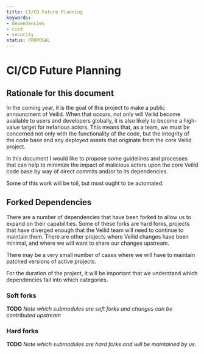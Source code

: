 ```yaml
---
title: CI/CD Future Planning
keywords:
- dependencies
- cicd
- security
status: PROPOSAL
---
```


# CI/CD Future Planning

## Rationale for this document

In the coming year, it is the goal of this project to make a public announcment
of Veilid. When that occurs, not only will Veilid become available to users and
developers globally, it is also likely to become a high-value target for
nefarious actors. This means that, as a team, we must be concerned not only with
the functionality of the code, but the integrity of the code base and any
deployed assets that originate from the core Veilid project.

In this document I would like to propose some guidelines and processes that can
help to minimize the impact of malicious actors upon the core Veilid code base
by way of direct commits and/or to its dependencies.

Some of this work will be toil, but most ought to be automated.

## Forked Dependencies

There are a number of dependencies that have been forked to allow us to expand
on their capabilities. Some of these forks are hard forks, projects that have
diverged enough that the Veilid team will need to continue to maintain them.
There are other projects where Veilid changes have been minimal, and where we
will want to share our changes upstream.

There may be a very small number of cases where we will have to maintain patched
versions of active projects.

For the duration of the project, it will be important that we understand which
dependencies fall into which categories.

### Soft forks

**TODO** _Note which submodules are soft forks and changes can be contributed
upstream_

### Hard forks

**TODO** _Note which submodules are hard forks and will be maintained by us._
